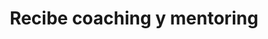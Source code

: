 ---
id: 5
title: "Recibe coaching y mentoring"
description: "Recibe coaching y mentoring para abordar las situaciones específicas en el contexto de tu organización y para encontrar la mejor solución y aplicabilidad de lo aprendido en los desafíos que estés enfrentando."
image: "/assets/images/route/5-guiamos.png"
---